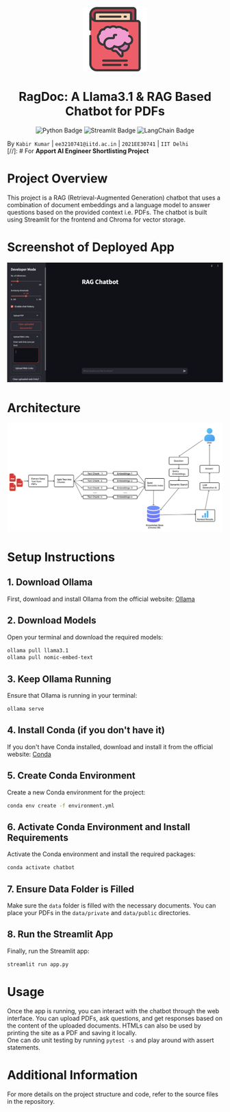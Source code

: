 <div align="center">
      <img src="assets/logo.png" alt="Logo" width="150"> 
      <h1>RagDoc: A Llama3.1 & RAG Based Chatbot for PDFs</h1>

  <img src="https://img.shields.io/badge/Python-black?logo=python&logoSize=auto&labelColor=%23f7f7f7&color=%233776AB&link=https%3A%2F%2Fwww.python.org%2F" alt="Python Badge">
  <img src="https://img.shields.io/badge/Streamlit-black?logo=streamlit&logoSize=auto&labelColor=%23f7f7f7&color=%23FF4B4B&link=https%3A%2F%2Fstreamlit.io%2F" alt="Streamlit Badge">
  <img src="https://img.shields.io/badge/LangChain-black?logo=langchain&logoColor=%231C3C3C&logoSize=auto&labelColor=%23f7f7f7&color=%231C3C3C&link=https%3A%2F%2Fwww.langchain.com%2F" alt="LangChain Badge">
  <!-- <img src="https://img.shields.io/badge/FAISS-black?logo=meta&logoColor=%230467DF&labelColor=%23f7f7f7&color=%230467DF&link=https%3A%2F%2Fai.meta.com%2Ftools%2Ffaiss" alt="FAISS Badge"> -->
  <!-- <img src="https://img.shields.io/badge/MIT-black?logoColor=%23f55036&logoSize=auto&label=license&labelColor=grey&color=%20%233da639&link=https%3A%2F%2Fopensource.org%2Flicense%2FMIT" alt="MIT Badge"> -->
  
  </p>
</div>


By ```Kabir Kumar``` | ```ee3210741@iitd.ac.in``` | ```2021EE30741``` | ```IIT Delhi```  
[//]: # For **Apport AI Engineer Shortlisting Project**



# Project Overview

This project is a RAG (Retrieval-Augmented Generation) chatbot that uses a combination of document embeddings and a language model to answer questions based on the provided context i.e. PDFs. The chatbot is built using Streamlit for the frontend and Chroma for vector storage.

# Screenshot of Deployed App

<img src="assets/ss.png">
  
<br>


# Architecture

<img src="assets/arch.png">
  
<br>

# Setup Instructions

## 1. Download Ollama

First, download and install Ollama from the official website: [Ollama](https://ollama.com/)

## 2. Download Models

Open your terminal and download the required models:

```sh
ollama pull llama3.1
ollama pull nomic-embed-text
```

## 3. Keep Ollama Running
Ensure that Ollama is running in your terminal:

```sh
ollama serve
```

## 4. Install Conda (if you don't have it)
If you don't have Conda installed, download and install it from the official website: [Conda](https://docs.conda.io/projects/conda/en/latest/user-guide/install/index.html)

## 5. Create Conda Environment
Create a new Conda environment for the project:
```sh
conda env create -f environment.yml
```

## 6. Activate Conda Environment and Install Requirements
Activate the Conda environment and install the required packages:
```sh
conda activate chatbot
```

## 7. Ensure Data Folder is Filled
Make sure the ```data``` folder is filled with the necessary documents. You can place your PDFs in the ```data/private``` and ```data/public``` directories.

## 8. Run the Streamlit App
Finally, run the Streamlit app:

```sh
streamlit run app.py
```

# Usage
Once the app is running, you can interact with the chatbot through the web interface. You can upload PDFs, ask questions, and get responses based on the content of the uploaded documents. HTMLs can also be used by printing the site as a PDF and saving it locally.  
One can do unit testing by running ```pytest -s``` and play around with assert statements.

# Additional Information
For more details on the project structure and code, refer to the source files in the repository.

